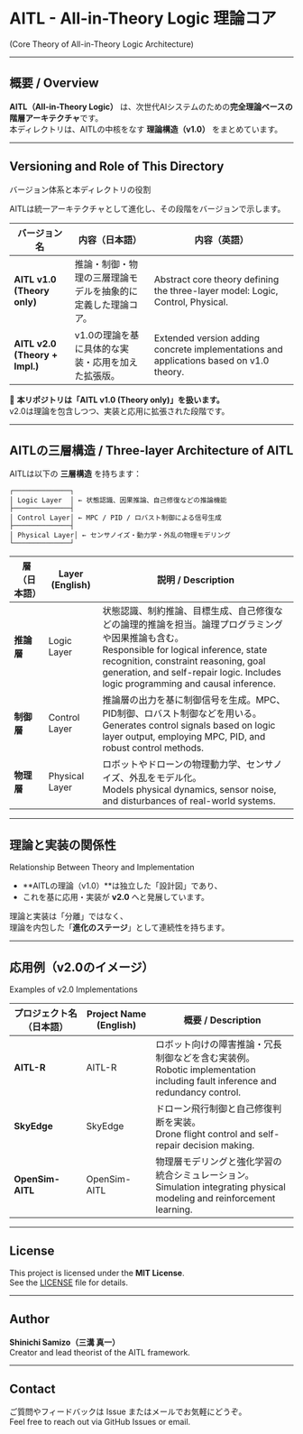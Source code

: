 # AITL - All-in-Theory Logic 理論コア  
(Core Theory of All-in-Theory Logic Architecture)

---

## 概要 / Overview

**AITL（All-in-Theory Logic）** は、次世代AIシステムのための**完全理論ベースの階層アーキテクチャ**です。  
本ディレクトリは、AITLの中核をなす **理論構造（v1.0）** をまとめています。

---

## Versioning and Role of This Directory  
バージョン体系と本ディレクトリの役割

AITLは統一アーキテクチャとして進化し、その段階をバージョンで示します。

| バージョン名               | 内容（日本語）                                                                 | 内容（英語）                                                                 |
|----------------------------|--------------------------------------------------------------------------------|------------------------------------------------------------------------------|
| **AITL v1.0 (Theory only)** | 推論・制御・物理の三層理論モデルを抽象的に定義した理論コア。                 | Abstract core theory defining the three-layer model: Logic, Control, Physical. |
| **AITL v2.0 (Theory + Impl.)** | v1.0の理論を基に具体的な実装・応用を加えた拡張版。                           | Extended version adding concrete implementations and applications based on v1.0 theory. |

🧠 **本リポジトリは「AITL v1.0 (Theory only)」を扱います。**  
v2.0は理論を包含しつつ、実装と応用に拡張された段階です。

---

## AITLの三層構造 / Three-layer Architecture of AITL

AITLは以下の **三層構造** を持ちます：

```
┌──────────────┐
│ Logic Layer  │ ← 状態認識、因果推論、自己修復などの推論機能
├──────────────┤
│ Control Layer│ ← MPC / PID / ロバスト制御による信号生成
├──────────────┤
│ Physical Layer│ ← センサノイズ・動力学・外乱の物理モデリング
└──────────────┘
```

| 層（日本語）     | Layer (English) | 説明 / Description |
|------------------|------------------|---------------------|
| **推論層**        | Logic Layer      | 状態認識、制約推論、目標生成、自己修復などの論理的推論を担当。論理プログラミングや因果推論も含む。<br>Responsible for logical inference, state recognition, constraint reasoning, goal generation, and self-repair logic. Includes logic programming and causal inference. |
| **制御層**        | Control Layer    | 推論層の出力を基に制御信号を生成。MPC、PID制御、ロバスト制御などを用いる。<br>Generates control signals based on logic layer output, employing MPC, PID, and robust control methods. |
| **物理層**        | Physical Layer   | ロボットやドローンの物理動力学、センサノイズ、外乱をモデル化。<br>Models physical dynamics, sensor noise, and disturbances of real-world systems. |

---

## 理論と実装の関係性  
Relationship Between Theory and Implementation

- **AITLの理論（v1.0）**は独立した「設計図」であり、  
- これを基に応用・実装が **v2.0** へと発展しています。

理論と実装は「分離」ではなく、  
理論を内包した「**進化のステージ**」として連続性を持ちます。

---

## 応用例（v2.0のイメージ）  
Examples of v2.0 Implementations

| プロジェクト名（日本語） | Project Name (English) | 概要 / Description |
|--------------------------|-------------------------|---------------------|
| **AITL-R**               | AITL-R                  | ロボット向けの障害推論・冗長制御などを含む実装例。<br>Robotic implementation including fault inference and redundancy control. |
| **SkyEdge**              | SkyEdge                 | ドローン飛行制御と自己修復判断を実装。<br>Drone flight control and self-repair decision making. |
| **OpenSim-AITL**         | OpenSim-AITL            | 物理層モデリングと強化学習の統合シミュレーション。<br>Simulation integrating physical modeling and reinforcement learning. |

---

## License

This project is licensed under the **MIT License**.  
See the [LICENSE](../LICENSE) file for details.

---

## Author

**Shinichi Samizo（三溝 真一）**  
Creator and lead theorist of the AITL framework.

---

## Contact

ご質問やフィードバックは Issue またはメールでお気軽にどうぞ。  
Feel free to reach out via GitHub Issues or email.
